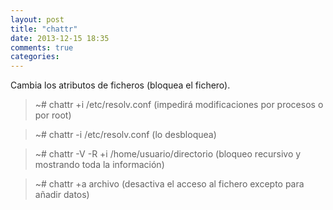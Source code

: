 ```yaml
---
layout: post
title: "chattr"
date: 2013-12-15 18:35
comments: true
categories: 
---
```

Cambia los atributos de ficheros (bloquea el fichero).

>~# chattr +i /etc/resolv.conf (impedirá modificaciones por  procesos o por root)

>~# chattr -i /etc/resolv.conf    (lo desbloquea)

>~# chattr -V -R +i /home/usuario/directorio (bloqueo recursivo y mostrando toda la información)

>~# chattr +a  archivo (desactiva el acceso al fichero excepto para añadir datos)

